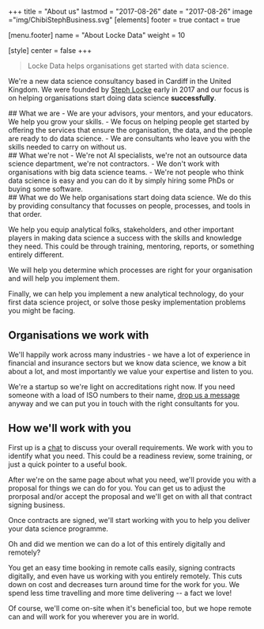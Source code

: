 +++
title = "About us"
lastmod = "2017-08-26"
date = "2017-08-26"
image ="img/ChibiStephBusiness.svg"
[elements]
  footer = true
  contact = true

[menu.footer]
  name = "About Locke Data"
  weight = 10


[style]
  center = false
+++

> Locke Data helps organisations get started with data science.

We're a new data science consultancy based in Cardiff in the United Kingdom. We were founded by [Steph Locke](../steph) early in 2017 and our focus is on helping organisations start doing data science **successfully**. 

   <div class="row">
    <div class="col-lg-6  bg-light-gray"> 
## What we are
- We are your advisors, your mentors, and your educators. We help you grow your skills. 
- We focus on helping people get started by offering the services that ensure the organisation, the data, and the people are ready to do data science. 
- We are consultants who leave you with the skills needed to carry on without us.

</div>

<div class="col-lg-6"> 
## What we're not
- We're not AI specialists, we're not an outsource data science department, we're not contractors.
- We don't work with organisations with big data science teams. 
- We're not people who think data science is easy and you can do it by simply hiring some PhDs or buying some software.

</div>
</div>
## What we do
We help organisations start doing data science. We do this by providing consultancy that focusses on people, processes, and tools in that order.

We help you equip analytical folks, stakeholders, and other important players in making data science a success with the skills and knowledge they need. This could be through training, mentoring, reports, or something entirely different. 

We will help you determine which processes are right for your organisation and will help you implement them.

Finally, we can help you implement a new analytical technology, do your first data science project, or solve those pesky implementation problems you might be facing.

## Organisations we work with
We'll happily work across many industries - we have a lot of experience in financial and insurance sectors but we know data science, we know a bit about a lot, and most importantly we value your expertise and listen to you.

We're a startup so we're light on accreditations right now. If you need someone with a load of ISO numbers to their name, [drop us a message](//itsalocke.com/#contact) anyway and we can put you in touch with the right consultants for you.

 
## How we'll work with you
First up is a [chat](../#contact) to discuss your overall requirements. We work with you to identify what you need. This could be a readiness review, some training, or just a quick pointer to a useful book.

After we're on the same page about what you need, we'll provide you with a proposal for things we can do for you. You can get us to adjust the prorposal and/or accept the proposal and we'll get on with all that contract signing business.

Once contracts are signed, we'll start working with you to help you deliver your data science programme.

Oh and did we mention we can do a lot of this entirely digitally and remotely? 

You get an easy time booking in remote calls easily, signing contracts digitally, and even have us working with you entirely remotely. This cuts down on cost and decreases turn around time for the work for you. We spend less time travelling and more time delivering -- a fact we love! 

Of course, we'll come on-site when it's beneficial too, but we hope remote can and will work for you wherever you are in world.
